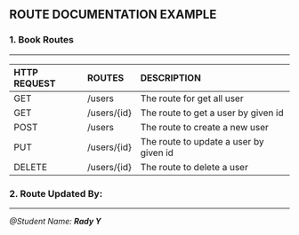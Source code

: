 ## ROUTE DOCUMENTATION EXAMPLE


### 1. Book Routes
---

| HTTP REQUEST| ROUTES | DESCRIPTION |
| :---        | :----   |          :--- |
| GET         | /users             |The route for get all user   |
| GET         | /users/{id}        |The route to get a user by given id |
| POST        | /users             |The route to create a new user |
| PUT         | /users/{id}        |The route to update a user by given id |
| DELETE      | /users/{id}        |The route to delete a user|
### 2. Route Updated By:

---
<i>@Student Name: <b> Rady Y</b></i>